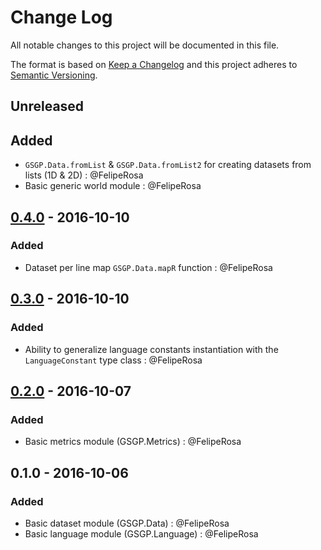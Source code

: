 # Change Log
All notable changes to this project will be documented in this file.

The format is based on [Keep a Changelog](http://keepachangelog.com/)
and this project adheres to [Semantic Versioning](http://semver.org/).

## Unreleased
## Added
- `GSGP.Data.fromList` & `GSGP.Data.fromList2` for creating datasets from lists (1D & 2D) : @FelipeRosa
- Basic generic world module : @FelipeRosa

## [0.4.0] - 2016-10-10
### Added
- Dataset per line map `GSGP.Data.mapR` function : @FelipeRosa

## [0.3.0] - 2016-10-10
### Added
- Ability to generalize language constants instantiation with the `LanguageConstant` type class : @FelipeRosa

## [0.2.0] - 2016-10-07
### Added
- Basic metrics module (GSGP.Metrics) : @FelipeRosa

## 0.1.0 - 2016-10-06
### Added
- Basic dataset module (GSGP.Data) : @FelipeRosa
- Basic language module (GSGP.Language) : @FelipeRosa

[Unreleased]: https://github.com/FelipeRosa/haskell-gsgp/compare/master...develop
[0.4.0]: https://github.com/FelipeRosa/haskell-gsgp/compare/v0.3.0...v0.4.0
[0.3.0]: https://github.com/FelipeRosa/haskell-gsgp/compare/v0.2.0...v0.3.0
[0.2.0]: https://github.com/FelipeRosa/haskell-gsgp/compare/v0.1.0...v0.2.0
